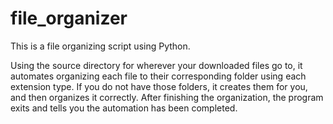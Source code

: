 # file_organizer
This is a file organizing script using Python.

Using the source directory for wherever your downloaded files go to, it automates organizing each file to their corresponding folder using each extension type. If you do not have those folders, it creates them for you, and then organizes it correctly. After finishing the organization, the program exits and tells you the automation has been completed. 

